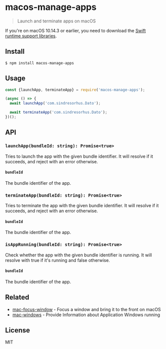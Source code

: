 # macos-manage-apps

> Launch and terminate apps on macOS

If you're on macOS 10.14.3 or earlier, you need to download the [Swift runtime support libraries](https://support.apple.com/kb/DL1998).

## Install

```
$ npm install macos-manage-apps
```

## Usage

```js
const {launchApp, terminateApp} = require('macos-manage-apps');

(async () => {
  await launchApp('com.sindresorhus.Dato');

  await terminateApp('com.sindresorhus.Dato');
})();
```

## API

### `launchApp(bundleId: string): Promise<true>`

Tries to launch the app with the given bundle identifier. It will resolve if it succeeds, and reject with an error otherwise.

#### `bundleId`

The bundle identifier of the app.

### `terminateApp(bundleId: string): Promise<true>`

Tries to terminate the app with the given bundle identifier. It will resolve if it succeeds, and reject with an error otherwise.

#### `bundleId`

The bundle identifier of the app.

### `isAppRunning(bundleId: string): Promise<true>`

Check whether the app with the given bundle identifier is running. It will resolve with true if it's running and false otherwise.

#### `bundleId`

The bundle identifier of the app.

## Related

- [mac-focus-window](https://github.com/karaggeorge/mac-focus-window) - Focus a window and bring it to the front on macOS
- [mac-windows](https://github.com/karaggeorge/mac-windows) - Provide Information about Application Windows running

## License

MIT
